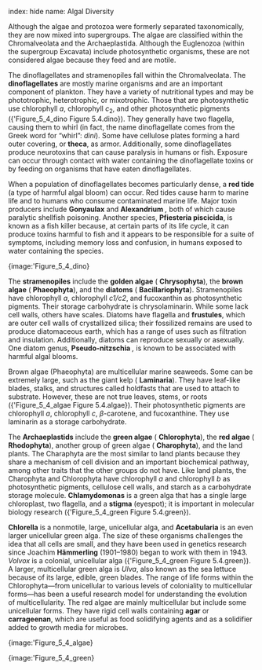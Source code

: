 index: hide
name: Algal Diversity

Although the algae and protozoa were formerly separated taxonomically, they are now mixed into supergroups. The algae are classified within the Chromalveolata and the Archaeplastida. Although the Euglenozoa (within the supergroup Excavata) include photosynthetic organisms, these are not considered algae because they feed and are motile.

The dinoflagellates and stramenopiles fall within the Chromalveolata. The  **dinoflagellates** are mostly marine organisms and are an important component of plankton. They have a variety of nutritional types and may be phototrophic, heterotrophic, or mixotrophic. Those that are photosynthetic use chlorophyll  *a*, chlorophyll  *c*<sub>2</sub>, and other photosynthetic pigments ({'Figure_5_4_dino Figure 5.4.dino}). They generally have two flagella, causing them to whirl (in fact, the name dinoflagellate comes from the Greek word for “whirl”:  *dini*). Some have cellulose plates forming a hard outer covering, or  **theca**, as armor. Additionally, some dinoflagellates produce neurotoxins that can cause paralysis in humans or fish. Exposure can occur through contact with water containing the dinoflagellate toxins or by feeding on organisms that have eaten dinoflagellates.

When a population of dinoflagellates becomes particularly dense, a  **red tide** (a type of harmful algal bloom) can occur. Red tides cause harm to marine life and to humans who consume contaminated marine life. Major toxin producers include  **Gonyaulax** and  **Alexandrium** *,* both of which cause paralytic shellfish poisoning. Another species,  **Pfiesteria piscicida**, is known as a fish killer because, at certain parts of its life cycle, it can produce toxins harmful to fish and it appears to be responsible for a suite of symptoms, including memory loss and confusion, in humans exposed to water containing the species.


{image:'Figure_5_4_dino}
        

The  **stramenopiles** include the  **golden algae** ( **Chrysophyta**), the  **brown algae** ( **Phaeophyta**), and the  **diatoms** ( **Bacillariophyta**). Stramenopiles have chlorophyll  *a*, chlorophyll  *c1/c2*, and fucoxanthin as photosynthetic pigments. Their storage carbohydrate is chrysolaminarin. While some lack cell walls, others have scales. Diatoms have flagella and  **frustules**, which are outer cell walls of crystallized silica; their fossilized remains are used to produce diatomaceous earth, which has a range of uses such as filtration and insulation. Additionally, diatoms can reproduce sexually or asexually. One diatom genus,  **Pseudo-nitzschia** *,* is known to be associated with harmful algal blooms.

Brown algae (Phaeophyta) are multicellular marine seaweeds. Some can be extremely large, such as the giant kelp ( **Laminaria**). They have leaf-like blades, stalks, and structures called holdfasts that are used to attach to substrate. However, these are not true leaves, stems, or roots ({'Figure_5_4_algae Figure 5.4.algae}). Their photosynthetic pigments are chlorophyll  *a*, chlorophyll  *c*,  *β*-carotene, and fucoxanthine. They use laminarin as a storage carbohydrate.

The  **Archaeplastids** include the  **green algae** ( **Chlorophyta**), the  **red algae** ( **Rhodophyta**), another group of green algae ( **Charophyta**), and the land plants. The Charaphyta are the most similar to land plants because they share a mechanism of cell division and an important biochemical pathway, among other traits that the other groups do not have. Like land plants, the Charophyta and Chlorophyta have chlorophyll  *a* and chlorophyll  *b* as photosynthetic pigments, cellulose cell walls, and starch as a carbohydrate storage molecule.  **Chlamydomonas** is a green alga that has a single large chloroplast, two flagella, and a  **stigma** (eyespot); it is important in molecular biology research ({'Figure_5_4_green Figure 5.4.green}).

 **Chlorella** is a nonmotile, large, unicellular alga, and  **Acetabularia** is an even larger unicellular green alga. The size of these organisms challenges the idea that all cells are small, and they have been used in genetics research since Joachim  **Hämmerling** (1901–1980) began to work with them in 1943.  *Volvox* is a colonial, unicellular alga ({'Figure_5_4_green Figure 5.4.green}). A larger, multicellular green alga is  *Ulva*, also known as the sea lettuce because of its large, edible, green blades. The range of life forms within the Chlorophyta—from unicellular to various levels of coloniality to multicellular forms—has been a useful research model for understanding the evolution of multicellularity. The red algae are mainly multicellular but include some unicellular forms. They have rigid cell walls containing  **agar** or  **carrageenan**, which are useful as food solidifying agents and as a solidifier added to growth media for microbes.


{image:'Figure_5_4_algae}
        


{image:'Figure_5_4_green}
        
